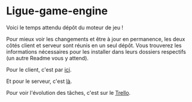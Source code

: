 # Ligue-game-engine
Voici le temps attendu dépôt du moteur de jeu !

Pour mieux voir les changements et être à jour en permanence, les deux côtés client et serveur sont réunis en un seul dépôt.
Vous trouverez les informations nécessaires pour les installer dans leurs dossiers respectifs (un autre Readme vous y attend).

Pour le client, c'est par [ici](https://github.com/ligue-dev/ligue-game-engine/tree/develop/client).

Et pour le serveur, c'est [là](https://github.com/ligue-dev/ligue-game-engine/tree/develop/server).

Pour voir l'évolution des tâches, c'est sur le [Trello](https://trello.com/b/SoPr0Y1w/jeux-de-la-ligue).
